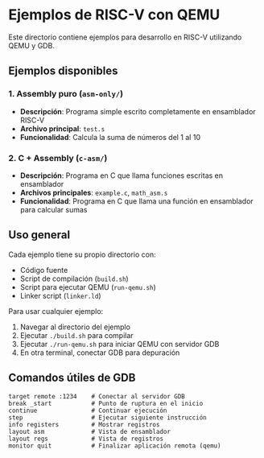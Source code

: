 # Ejemplos de RISC-V con QEMU

Este directorio contiene ejemplos para desarrollo en RISC-V utilizando QEMU y GDB.

## Ejemplos disponibles

### 1. Assembly puro (`asm-only/`)
- **Descripción**: Programa simple escrito completamente en ensamblador RISC-V
- **Archivo principal**: `test.s`
- **Funcionalidad**: Calcula la suma de números del 1 al 10

### 2. C + Assembly (`c-asm/`)
- **Descripción**: Programa en C que llama funciones escritas en ensamblador
- **Archivos principales**: `example.c`, `math_asm.s`
- **Funcionalidad**: Programa en C que llama una función en ensamblador para calcular sumas

## Uso general

Cada ejemplo tiene su propio directorio con:
- Código fuente
- Script de compilación (`build.sh`)
- Script para ejecutar QEMU (`run-qemu.sh`)
- Linker script (`linker.ld`)

Para usar cualquier ejemplo:

1. Navegar al directorio del ejemplo
2. Ejecutar `./build.sh` para compilar
3. Ejecutar `./run-qemu.sh` para iniciar QEMU con servidor GDB
4. En otra terminal, conectar GDB para depuración

## Comandos útiles de GDB

```gdb
target remote :1234    # Conectar al servidor GDB
break _start           # Punto de ruptura en el inicio
continue               # Continuar ejecución
step                   # Ejecutar siguiente instrucción
info registers         # Mostrar registros
layout asm             # Vista de ensamblador
layout regs            # Vista de registros
monitor quit           # Finalizar aplicación remota (qemu)
```